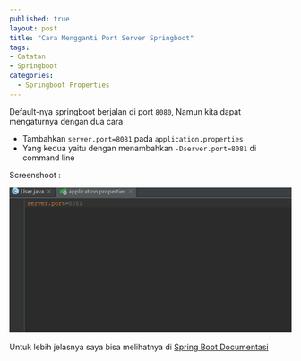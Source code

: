 ```yaml
---
published: true
layout: post
title: "Cara Mengganti Port Server Springboot"
tags:
- Catatan
- Springboot
categories:
  - Springboot Properties
---
```


Default-nya springboot berjalan di port `8080`, Namun kita dapat mengaturnya dengan dua cara
- Tambahkan `server.port=8081` pada `application.properties`
- Yang kedua yaitu dengan menambahkan `-Dserver.port=8081` di command line



Screenshoot :

![Cara Mengganti Port Server Springboot](/wp-content/uploads/img/24-06-2016/cara-mengganti-port-server-springboot.PNG)

Untuk lebih jelasnya saya bisa melihatnya di [Spring Boot Documentasi](http://docs.spring.io/spring-boot/docs/current-SNAPSHOT/reference/htmlsingle/#howto-change-the-http-port)



